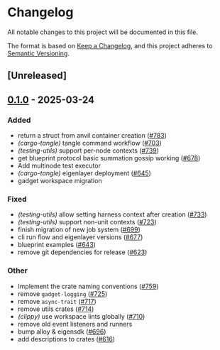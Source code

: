 # Changelog

All notable changes to this project will be documented in this file.

The format is based on [Keep a Changelog](https://keepachangelog.com/en/1.0.0/),
and this project adheres to [Semantic Versioning](https://semver.org/spec/v2.0.0.html).

## [Unreleased]

## [0.1.0](https://github.com/tangle-network/blueprint/releases/tag/blueprint-eigenlayer-testing-utils-v0.1.0) - 2025-03-24

### Added

- return a struct from anvil container creation ([#783](https://github.com/tangle-network/blueprint/pull/783))
- *(cargo-tangle)* tangle command workflow  ([#703](https://github.com/tangle-network/blueprint/pull/703))
- *(testing-utils)* support per-node contexts ([#739](https://github.com/tangle-network/blueprint/pull/739))
- get blueprint protocol basic summation gossip working ([#678](https://github.com/tangle-network/blueprint/pull/678))
- Add multinode test executor
- *(cargo-tangle)* eigenlayer deployment ([#645](https://github.com/tangle-network/blueprint/pull/645))
- gadget workspace migration

### Fixed

- *(testing-utils)* allow setting harness context after creation ([#733](https://github.com/tangle-network/blueprint/pull/733))
- *(testing-utils)* support non-unit contexts ([#723](https://github.com/tangle-network/blueprint/pull/723))
- finish migration of new job system ([#699](https://github.com/tangle-network/blueprint/pull/699))
- cli run flow and eigenlayer versions ([#677](https://github.com/tangle-network/blueprint/pull/677))
- blueprint examples ([#643](https://github.com/tangle-network/blueprint/pull/643))
- remove git dependencies for release ([#623](https://github.com/tangle-network/blueprint/pull/623))

### Other

- Implement the crate naming conventions ([#759](https://github.com/tangle-network/blueprint/pull/759))
- remove `gadget-logging` ([#725](https://github.com/tangle-network/blueprint/pull/725))
- remove `async-trait` ([#717](https://github.com/tangle-network/blueprint/pull/717))
- remove utils crates ([#714](https://github.com/tangle-network/blueprint/pull/714))
- *(clippy)* use workspace lints globally ([#710](https://github.com/tangle-network/blueprint/pull/710))
- remove old event listeners and runners
- bump alloy & eigensdk ([#696](https://github.com/tangle-network/blueprint/pull/696))
- add descriptions to crates ([#616](https://github.com/tangle-network/blueprint/pull/616))
